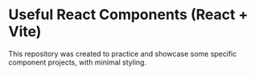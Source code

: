 # Useful React Components (React + Vite)

This repository was created to practice and showcase some specific component projects, with minimal styling.
